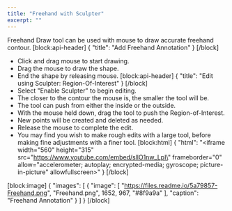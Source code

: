 ```yaml
---
title: "Freehand with Sculpter"
excerpt: ""
---
```

Freehand Draw tool can be used with mouse to draw accurate freehand contour. 
[block:api-header]
{
  "title": "Add Freehand Annotation"
}
[/block]
* Click and drag mouse to start drawing.
* Drag the mouse to draw the shape.
* End the shape by releasing mouse. 
[block:api-header]
{
  "title": "Edit using Sculpter: Region-Of-Interest"
}
[/block]
* Select "Enable Sculpter" to begin editing.
* The closer to the contour the mouse is, the smaller the tool will be.
* The tool can push from either the inside or the outside.
* With the mouse held down, drag the tool to push the Region-of-Interest.
* New points will be created and deleted as needed.
* Release the mouse to complete the edit.
* You may find you wish to make rough edits with a large tool, before making fine adjustments with a finer tool.
[block:html]
{
  "html": "<iframe width=\"560\" height=\"315\" src=\"https://www.youtube.com/embed/sllO1nw_LpI\" frameborder=\"0\" allow=\"accelerometer; autoplay; encrypted-media; gyroscope; picture-in-picture\" allowfullscreen></iframe>"
}
[/block]

[block:image]
{
  "images": [
    {
      "image": [
        "https://files.readme.io/5a79857-Freehand.png",
        "Freehand.png",
        1652,
        967,
        "#8f9a9a"
      ],
      "caption": "Freehand Annotation"
    }
  ]
}
[/block]